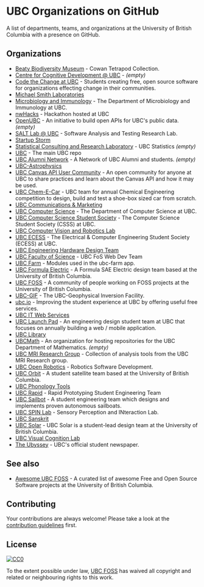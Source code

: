 # UBC Organizations on GitHub

A list of departments, teams, and organizations at the University of British Columbia with a presence on GitHub.

## Organizations

* [Beaty Biodiversity Museum](https://github.com/ubcbbm-vertnet) - Cowan Tetrapod Collection.
* [Centre for Cognitive Development @ UBC](https://github.com/CCD-UBC) - _(empty)_
* [Code the Change at UBC](https://github.com/CodeTheChangeUBC) - Students creating free, open source software for organizations effecting change in their communities.
* [Michael Smith Laboratories](https://github.com/ubc-msl)
* [Microbiology and Immunology](https://github.com/ubc-micb) - The Department of Microbiology and Immunology at UBC.
* [nwHacks](https://github.com/nwhacks) - Hackathon hosted at UBC
* [OpenUBC](https://github.com/OpenUBC) - An initiative to build open APIs for UBC's public data. _(empty)_
* [SALT Lab @ UBC](https://github.com/saltlab) - Software Analysis and Testing Research Lab.
* [Startup Storm](https://github.com/startupstorm)
* [Statistical Consulting and Research Laboratory](https://github.com/SCARL-UBC) - UBC Statistics _(empty)_
* [UBC](https://github.com/ubc) - The main UBC repo
* [UBC Alumni Network](https://github.com/UBC-Alumni) - A Network of UBC Alumni and students. _(empty)_
* [UBC-Astrophysics](https://github.com/UBC-Astrophysics)
* [UBC Canvas API User Community](https://github.com/ubccapico) - An open community for anyone at UBC to share practices and learn about the Canvas API and how it may be used.
* [UBC Chem-E-Car](https://github.com/ubcchemecar) - UBC team for annual Chemical Engineering competition to design, build and test a shoe-box sized car from scratch.
* [UBC Communications & Marketing](https://github.com/UBCCM)
* [UBC Computer Science](https://github.com/ubccpsc) - The Department of Computer Science at UBC.
* [UBC Computer Science Student Society](https://github.com/ubccsss) - The Computer Science Student Society (CSSS) at UBC.
* [UBC Computer Vision and Robotics Lab](https://github.com/UBC-CVLab)
* [UBC ECESS](https://github.com/ubcecess) - The Electrical & Computer Engineering Student Society (ECESS) at UBC.
* [UBC Engineering Hardware Design Team](https://github.com/ubchdt)
* [UBC Faculty of Science](https://github.com/ubcfos) - UBC FoS Web Dev Team
* [UBC Farm](https://github.com/ubc-farm) - Modules used in the ubc-farm app.
* [UBC Formula Electric](https://github.com/UBCFormulaElectric) - A Formula SAE Electric design team based at the University of British Columbia.
* [UBC FOSS](https://github.com/ubcfoss) - A community of people working on FOSS projects at the University of British Columbia.
* [UBC-GIF](https://github.com/ubcgif) - The UBC-Geophysical Inversion Facility.
* [ubc.io](https://github.com/ubcio) - Improving the student experience at UBC by offering useful free services.
* [UBC IT Web Services](https://github.com/ubc-web-services)
* [UBC Launch Pad](https://github.com/ubclaunchpad) - An engineering design student team at UBC that focuses on annually building a web / mobile application.
* [UBC Library](https://github.com/ubc-library)
* [UBCMath](https://github.com/UBCMath) - An organization for hosting repositories for the UBC Department of Mathematics. _(empty)_
* [UBC MRI Research Group](https://github.com/ubcmri) - Collection of analysis tools from the UBC MRI Research group.
* [UBC Open Robotics](https://github.com/openrobotics) - Robotics Software Development.
* [UBC Orbit](https://github.com/UBCOrbit) - A student satellite team based at the University of British Columbia.
* [UBC Phonology Tools](https://github.com/PhonologicalCorpusTools)
* [UBC Rapid](https://github.com/UBCRapid) - Rapid Prototyping Student Engineering Team
* [UBC Sailbot](https://github.com/UBCSailbot) - A student engineering team which designs and implements proven autonomous sailboats.
* [UBC SPIN Lab](https://github.com/ubcspin) - Sensory Perception and INteraction Lab.
* [UBC Sanskrit](https://github.com/ubcsanskrit)
* [UBC Solar](https://github.com/UBC-Solar) - UBC Solar is a student-lead design team at the University of British Columbia.
* [UBC Visual Cognition Lab](https://github.com/UBC-VCL)
* [The Ubyssey](https://github.com/ubyssey) - UBC's official student newspaper.

## See also

* [Awesome UBC FOSS](https://github.com/ubcfoss/awesome-ubc-foss) - A curated list of awesome Free and Open Source Software projects at the University of British Columbia.

## Contributing

Your contributions are always welcome! Please take a look at the [contribution guidelines](https://github.com/ubcfoss/ubc-orgs/blob/master/CONTRIBUTING.md) first.

## License

[![CC0](http://i.creativecommons.org/p/zero/1.0/88x31.png)](http://creativecommons.org/publicdomain/zero/1.0/)

To the extent possible under law, [UBC FOSS](https://github.com/ubcfoss) has waived all copyright and related or neighbouring rights to this work.

